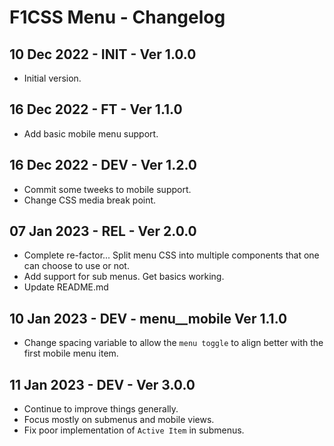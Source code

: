 # F1CSS Menu - Changelog

## 10 Dec 2022 - INIT - Ver 1.0.0
 - Initial version.

## 16 Dec 2022 - FT - Ver 1.1.0
 - Add basic mobile menu support.

## 16 Dec 2022 - DEV - Ver 1.2.0
 - Commit some tweeks to mobile support.
 - Change CSS media break point.

## 07 Jan 2023 - REL - Ver 2.0.0
 - Complete re-factor... Split menu CSS into multiple
   components that one can choose to use or not.
 - Add support for sub menus. Get basics working.
 - Update README.md

## 10 Jan 2023 - DEV - menu__mobile Ver 1.1.0
 - Change spacing variable to allow the `menu toggle` to align better with
   the first mobile menu item.

## 11 Jan 2023 - DEV - Ver 3.0.0
 - Continue to improve things generally.
 - Focus mostly on submenus and mobile views.
 - Fix poor implementation of `Active Item` in submenus.
